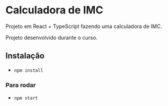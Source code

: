 # Calculadora de IMC

Projeto em React + TypeScript
fazendo uma calculadora de IMC.

Projeto desenvolvido durante o curso.

## Instalação 
- `npm install`

### Para rodar
- `npm start`